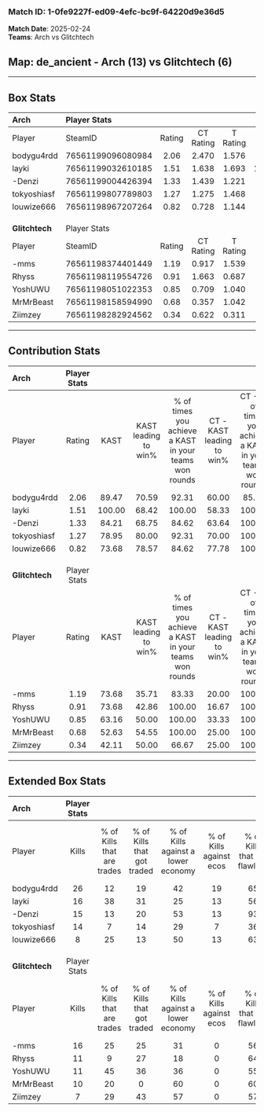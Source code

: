 ### Match ID: 1-0fe9227f-ed09-4efc-bc9f-64220d9e36d5  
**Match Date**: 2025-02-24  
**Teams**: Arch vs Glitchtech  

## **Map**: de_ancient - Arch (13) vs Glitchtech (6)  
---  

## Box Stats  

| **Arch**       | Player Stats      |        |           |          |        |       |       |         |        |      |     |
| :- | :- | :-: | :-: | :-: | :-: | :-: | :-: | :-: | :-: | :-: | :-: |
| Player         | SteamID           | Rating | CT Rating | T Rating |  KAST  |  ADR  | Kills | Assists | Deaths | K/D  | HS% |
| bodygu4rdd     | 76561199096080984 |  2.06  |   2.470   |  1.576   | 89.47  | 139.5 |  26   |    4    |   11   | 2.36 | 65  |
| layki          | 76561199032610185 |  1.51  |   1.638   |  1.693   | 100.00 | 96.8  |  16   |    9    |   13   | 1.23 | 56  |
| -Denzi         | 76561199004426394 |  1.33  |   1.439   |  1.221   | 84.21  | 67.4  |  15   |    7    |   10   | 1.50 | 40  |
| tokyoshiasf    | 76561199807789803 |  1.27  |   1.275   |  1.468   | 78.95  | 79.8  |  14   |    4    |   10   | 1.40 | 42  |
| louwize666     | 76561198967207264 |  0.82  |   0.728   |  1.144   | 73.68  | 46.2  |   8   |    3    |   11   | 0.73 | 62  |
|                |                   |        |           |          |        |       |       |         |        |      |     |
|                |                   |        |           |          |        |       |       |         |        |      |     |
|                |                   |        |           |          |        |       |       |         |        |      |     |
| **Glitchtech** | Player Stats      |        |           |          |        |       |       |         |        |      |     |
| Player         | SteamID           | Rating | CT Rating | T Rating |  KAST  |  ADR  | Kills | Assists | Deaths | K/D  | HS% |
| -mms           | 76561198374401449 |  1.19  |   0.917   |  1.539   | 73.68  | 94.3  |  16   |    7    |   17   | 0.94 | 62  |
| Rhyss          | 76561198119554726 |  0.91  |   1.663   |  0.687   | 73.68  | 62.8  |  11   |    5    |   15   | 0.73 | 36  |
| YoshUWU        | 76561198051022353 |  0.85  |   0.709   |  1.040   | 63.16  | 71.8  |  11   |    3    |   15   | 0.73 | 72  |
| MrMrBeast      | 76561198158594990 |  0.68  |   0.357   |  1.042   | 52.63  | 58.7  |  10   |    3    |   15   | 0.67 | 30  |
| Ziimzey        | 76561198282924562 |  0.34  |   0.622   |  0.311   | 42.11  | 37.6  |   7   |    2    |   17   | 0.41 | 42  |
---  

## Contribution Stats  

| **Arch**       | Player Stats |        |                      |                                                        |                           |                                                             |                          |                                                            |
| :- | :-: | :-: | :-: | :-: | :-: | :-: | :-: | :-: |
| Player         |    Rating    |  KAST  | KAST leading to win% | % of times you achieve a KAST in your teams won rounds | CT - KAST leading to win% | CT - % of times you achieve a KAST in your teams won rounds | T - KAST leading to win% | T - % of times you achieve a KAST in your teams won rounds |
| bodygu4rdd     |     2.06     | 89.47  |        70.59         |                         92.31                          |           60.00           |                            85.71                            |          85.71           |                           100.00                           |
| layki          |     1.51     | 100.00 |        68.42         |                         100.00                         |           58.33           |                           100.00                            |          85.71           |                           100.00                           |
| -Denzi         |     1.33     | 84.21  |        68.75         |                         84.62                          |           63.64           |                           100.00                            |          80.00           |                           66.67                            |
| tokyoshiasf    |     1.27     | 78.95  |        80.00         |                         92.31                          |           70.00           |                           100.00                            |          100.00          |                           83.33                            |
| louwize666     |     0.82     | 73.68  |        78.57         |                         84.62                          |           77.78           |                           100.00                            |          80.00           |                           66.67                            |
|                |              |        |                      |                                                        |                           |                                                             |                          |                                                            |
|                |              |        |                      |                                                        |                           |                                                             |                          |                                                            |
|                |              |        |                      |                                                        |                           |                                                             |                          |                                                            |
| **Glitchtech** | Player Stats |        |                      |                                                        |                           |                                                             |                          |                                                            |
| Player         |    Rating    |  KAST  | KAST leading to win% | % of times you achieve a KAST in your teams won rounds | CT - KAST leading to win% | CT - % of times you achieve a KAST in your teams won rounds | T - KAST leading to win% | T - % of times you achieve a KAST in your teams won rounds |
| -mms           |     1.19     | 73.68  |        35.71         |                         83.33                          |           20.00           |                           100.00                            |          44.44           |                           80.00                            |
| Rhyss          |     0.91     | 73.68  |        42.86         |                         100.00                         |           16.67           |                           100.00                            |          62.50           |                           100.00                           |
| YoshUWU        |     0.85     | 63.16  |        50.00         |                         100.00                         |           33.33           |                           100.00                            |          55.56           |                           100.00                           |
| MrMrBeast      |     0.68     | 52.63  |        54.55         |                         100.00                         |           25.00           |                           100.00                            |          71.43           |                           100.00                           |
| Ziimzey        |     0.34     | 42.11  |        50.00         |                         66.67                          |           25.00           |                           100.00                            |          75.00           |                           60.00                            |
---  

## Extended Box Stats  

| **Arch**       | Player Stats |                            |                            |                                    |                         |                              |                                 |        |                             |                                     |                          |                               |                            |
| :- | :-: | :-: | :-: | :-: | :-: | :-: | :-: | :-: | :-: | :-: | :-: | :-: | :-: |
| Player         |    Kills     | % of Kills that are trades | % of Kills that got traded | % of Kills against a lower economy | % of Kills against ecos | % of Kills that are flawless | % of Kills that are close duels | Deaths | % of Deaths that get traded | % of Deaths against a lower economy | % of Deaths against ecos | % of Deaths that are flawless | % of Deaths that are close |
| bodygu4rdd     |      26      |             12             |             19             |                 42                 |           19            |              65              |               15                |   11   |             27              |                 36                  |            18            |              55               |             18             |
| layki          |      16      |             38             |             31             |                 25                 |           13            |              56              |               19                |   13   |             38              |                 46                  |            15            |              62               |             8              |
| -Denzi         |      15      |             13             |             20             |                 53                 |           13            |              93              |                0                |   10   |             10              |                 40                  |            20            |              80               |             0              |
| tokyoshiasf    |      14      |             7              |             14             |                 29                 |            7            |              36              |               29                |   10   |             20              |                 40                  |            20            |              50               |             20             |
| louwize666     |      8       |             25             |             13             |                 50                 |           13            |              63              |                0                |   11   |             27              |                 36                  |            18            |              55               |             9              |
|                |              |                            |                            |                                    |                         |                              |                                 |        |                             |                                     |                          |                               |                            |
|                |              |                            |                            |                                    |                         |                              |                                 |        |                             |                                     |                          |                               |                            |
|                |              |                            |                            |                                    |                         |                              |                                 |        |                             |                                     |                          |                               |                            |
| **Glitchtech** | Player Stats |                            |                            |                                    |                         |                              |                                 |        |                             |                                     |                          |                               |                            |
| Player         |    Kills     | % of Kills that are trades | % of Kills that got traded | % of Kills against a lower economy | % of Kills against ecos | % of Kills that are flawless | % of Kills that are close duels | Deaths | % of Deaths that get traded | % of Deaths against a lower economy | % of Deaths against ecos | % of Deaths that are flawless | % of Deaths that are close |
| -mms           |      16      |             25             |             25             |                 31                 |            0            |              56              |                0                |   17   |             24              |                 29                  |            0             |              47               |             24             |
| Rhyss          |      11      |             9              |             27             |                 18                 |            0            |              64              |               18                |   15   |             33              |                 27                  |            0             |              67               |             7              |
| YoshUWU        |      11      |             45             |             36             |                 36                 |            0            |              55              |               18                |   15   |             13              |                 20                  |            0             |              73               |             7              |
| MrMrBeast      |      10      |             20             |             0              |                 60                 |            0            |              60              |                0                |   15   |             13              |                 20                  |            0             |              67               |             13             |
| Ziimzey        |      7       |             29             |             43             |                 57                 |            0            |              57              |               29                |   17   |             18              |                 24                  |            0             |              65               |             18             |
